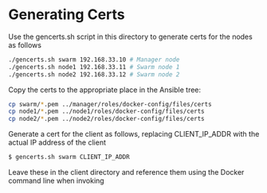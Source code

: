 # Generating Certs

Use the gencerts.sh script in this directory to generate certs for the nodes as follows

```bash
./gencerts.sh swarm 192.168.33.10 # Manager node
./gencerts.sh node1 192.168.33.11 # Swarm node 1
./gencerts.sh node2 192.168.33.12 # Swarm node 2
```

Copy the certs to the appropriate place in the Ansible tree:

```bash
cp swarm/*.pem ../manager/roles/docker-config/files/certs
cp node1/*.pem ../node1/roles/docker-config/files/certs
cp node2/*.pem ../node2/roles/docker-config/files/certs
```

Generate a cert for the client as follows, replacing CLIENT_IP_ADDR with the actual IP address of the client

```bash
$ gencerts.sh swarm CLIENT_IP_ADDR
```
Leave these in the client directory and reference them using the Docker command line when invoking